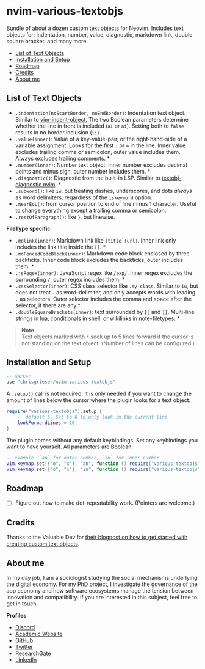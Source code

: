 # nvim-various-textobjs
Bundle of about a dozen custom text objects for Neovim. Includes text objects for: indentation, number, value, diagnostic, markdown link, double square bracket, and many more.

<!--toc:start-->
- [List of Text Objects](#list-of-text-objects)
- [Installation and Setup](#installation-and-setup)
- [Roadmap](#roadmap)
- [Credits](#credits)
- [About me](#about-me)
<!--toc:end-->

## List of Text Objects
- `.indentation(noStartBorder, noEndBorder)`: Indentation text object. Similar to [vim-indent-object](https://github.com/michaeljsmith/vim-indent-object), The two Boolean parameters determine whether the line in front is included (`aI` or `ai`). Setting both to `false` results in no border inclusion (`ii`).
- `.value(inner)`: Value of a key-value-pair, or the <!-- vale RedHat.TermsErrors = NO --> right-hand-side of a variable assignment. Looks for the first `:` or `=` in the line. Inner value excludes trailing comma or semicolon, outer value includes them. Always excludes trailing comments. \*
- `.number(inner)`: Number text object. Inner number excludes decimal points and minus sign, outer number includes them. \*
- `.diagnostic()`: Diagnostic from the built-in LSP. Similar to [textobj-diagnostic.nvim](https://github.com/andrewferrier/textobj-diagnostic.nvim). \*
- `.subword()`: like `iw`, but treating dashes, underscores, and dots *always* as word delimiters, regardless of the `iskeyword` option.
- `.nearEoL()`: from cursor position to end of line minus 1 character. Useful to change everything except a trailing comma or semicolon.
- `.restOfParagraph()`: like `}`, but linewise.

__FileType specific__
- `.mdlink(inner)`: Markdown link like `[title](url)`. Inner link only includes the link title inside the `[]`. \*
- `.mdFencedCodeBlock(inner)`: Markdown code block enclosed by three backticks. Inner code block excludes the backticks, outer includes them. \*
- `.jsRegex(inner)`: JavaScript regex like `/exp/`. Inner regex excludes the surrounding `/`, outer regex includes them. \* 
- `.cssSelector(inner)`: CSS class selector like `.my-class`. Similar to `iw`, but does not treat `-` as word-delimiter, and only accepts words with leading `.` as selectors. Outer selector includes the comma and space after the selector, if there are any.\*
- `.doubleSquareBrackets(inner)`: text surrounded by `[[` and `]]`. Multi-line strings in lua, conditionals in shell, or wikilinks in note-filetypes. \*

> __Note__  
> Text objects marked with `*` seek up to 5 lines forward if the cursor is not standing on the text object. (Number of lines can be configured.)

## Installation and Setup

```lua
-- packer
use "chrisgrieser/nvim-various-textobjs"
```

A `.setup()` call is not required. It is only needed if you want to change the amount of lines below the cursor where the plugin looks for a text object:

```lua
require("various-textobjs").setup {
	-- default 5. Set to 0 to only look in the current line
	lookForwardLines = 10,
}
```

The plugin comes without any default keybindings. Set any keybindings you want to have yourself. All parameters are Boolean.

```lua
-- example: `an` for outer number, `in` for inner number
vim.keymap.set({"o", "x"}, "an", function () require("various-textobjs").number(false) end)
vim.keymap.set({"o", "x"}, "in", function () require("various-textobjs").number(true) end)
```

## Roadmap
- [ ] Figure out how to make dot-repeatability work. (Pointers are welcome.)

## Credits
Thanks to the Valuable Dev for [their blogpost on how to get started with creating custom text objects](https://thevaluable.dev/vim-create-text-objects/).

<!-- vale Google.FirstPerson = NO -->
## About me
In my day job, I am a sociologist studying the social mechanisms underlying the digital economy. For my PhD project, I investigate the governance of the app economy and how software ecosystems manage the tension between innovation and compatibility. If you are interested in this subject, feel free to get in touch.

__Profiles__
- [Discord](https://discordapp.com/users/462774483044794368/)
- [Academic Website](https://chris-grieser.de/)
- [GitHub](https://github.com/chrisgrieser/)
- [Twitter](https://twitter.com/pseudo_meta)
- [ResearchGate](https://www.researchgate.net/profile/Christopher-Grieser)
- [LinkedIn](https://www.linkedin.com/in/christopher-grieser-ba693b17a/)
